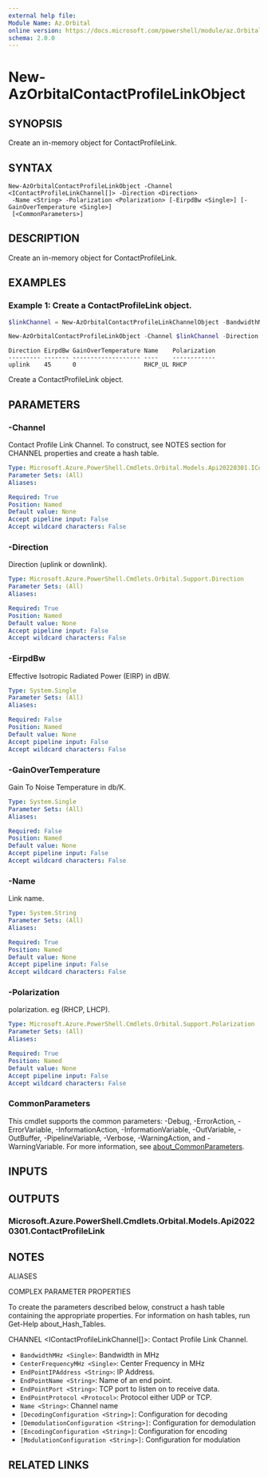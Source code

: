 ```yaml
---
external help file:
Module Name: Az.Orbital
online version: https://docs.microsoft.com/powershell/module/az.Orbital/new-AzOrbitalContactProfileLinkObject
schema: 2.0.0
---
```


# New-AzOrbitalContactProfileLinkObject

## SYNOPSIS
Create an in-memory object for ContactProfileLink.

## SYNTAX

```
New-AzOrbitalContactProfileLinkObject -Channel <IContactProfileLinkChannel[]> -Direction <Direction>
 -Name <String> -Polarization <Polarization> [-EirpdBw <Single>] [-GainOverTemperature <Single>]
 [<CommonParameters>]
```

## DESCRIPTION
Create an in-memory object for ContactProfileLink.

## EXAMPLES

### Example 1: Create a ContactProfileLink object.
```powershell
$linkChannel = New-AzOrbitalContactProfileLinkChannelObject -BandwidthMHz 0.036 -CenterFrequencyMHz 2106.4063 -EndPointIPAddress 10.0.1.0 -EndPointName AQUA_command -EndPointPort 4000 -EndPointProtocol TCP -Name channel1 -DecodingConfiguration na -DemodulationConfiguration na -EncodingConfiguration AQUA_CMD_CCSDS -ModulationConfiguration AQUA_UPLINK_BPSK

New-AzOrbitalContactProfileLinkObject -Channel $linkChannel -Direction uplink -Name RHCP_UL -Polarization RHCP -EirpdBw 45 -GainOverTemperature 0
```

```output
Direction EirpdBw GainOverTemperature Name    Polarization
--------- ------- ------------------- ----    ------------
uplink    45      0                   RHCP_UL RHCP
```

Create a ContactProfileLink object.

## PARAMETERS

### -Channel
Contact Profile Link Channel.
To construct, see NOTES section for CHANNEL properties and create a hash table.

```yaml
Type: Microsoft.Azure.PowerShell.Cmdlets.Orbital.Models.Api20220301.IContactProfileLinkChannel[]
Parameter Sets: (All)
Aliases:

Required: True
Position: Named
Default value: None
Accept pipeline input: False
Accept wildcard characters: False
```

### -Direction
Direction (uplink or downlink).

```yaml
Type: Microsoft.Azure.PowerShell.Cmdlets.Orbital.Support.Direction
Parameter Sets: (All)
Aliases:

Required: True
Position: Named
Default value: None
Accept pipeline input: False
Accept wildcard characters: False
```

### -EirpdBw
Effective Isotropic Radiated Power (EIRP) in dBW.

```yaml
Type: System.Single
Parameter Sets: (All)
Aliases:

Required: False
Position: Named
Default value: None
Accept pipeline input: False
Accept wildcard characters: False
```

### -GainOverTemperature
Gain To Noise Temperature in db/K.

```yaml
Type: System.Single
Parameter Sets: (All)
Aliases:

Required: False
Position: Named
Default value: None
Accept pipeline input: False
Accept wildcard characters: False
```

### -Name
Link name.

```yaml
Type: System.String
Parameter Sets: (All)
Aliases:

Required: True
Position: Named
Default value: None
Accept pipeline input: False
Accept wildcard characters: False
```

### -Polarization
polarization.
eg (RHCP, LHCP).

```yaml
Type: Microsoft.Azure.PowerShell.Cmdlets.Orbital.Support.Polarization
Parameter Sets: (All)
Aliases:

Required: True
Position: Named
Default value: None
Accept pipeline input: False
Accept wildcard characters: False
```

### CommonParameters
This cmdlet supports the common parameters: -Debug, -ErrorAction, -ErrorVariable, -InformationAction, -InformationVariable, -OutVariable, -OutBuffer, -PipelineVariable, -Verbose, -WarningAction, and -WarningVariable. For more information, see [about_CommonParameters](http://go.microsoft.com/fwlink/?LinkID=113216).

## INPUTS

## OUTPUTS

### Microsoft.Azure.PowerShell.Cmdlets.Orbital.Models.Api20220301.ContactProfileLink

## NOTES

ALIASES

COMPLEX PARAMETER PROPERTIES

To create the parameters described below, construct a hash table containing the appropriate properties. For information on hash tables, run Get-Help about_Hash_Tables.


CHANNEL <IContactProfileLinkChannel[]>: Contact Profile Link Channel.
  - `BandwidthMHz <Single>`: Bandwidth in MHz
  - `CenterFrequencyMHz <Single>`: Center Frequency in MHz
  - `EndPointIPAddress <String>`: IP Address.
  - `EndPointName <String>`: Name of an end point.
  - `EndPointPort <String>`: TCP port to listen on to receive data.
  - `EndPointProtocol <Protocol>`: Protocol either UDP or TCP.
  - `Name <String>`: Channel name
  - `[DecodingConfiguration <String>]`: Configuration for decoding
  - `[DemodulationConfiguration <String>]`: Configuration for demodulation
  - `[EncodingConfiguration <String>]`: Configuration for encoding
  - `[ModulationConfiguration <String>]`: Configuration for modulation

## RELATED LINKS

